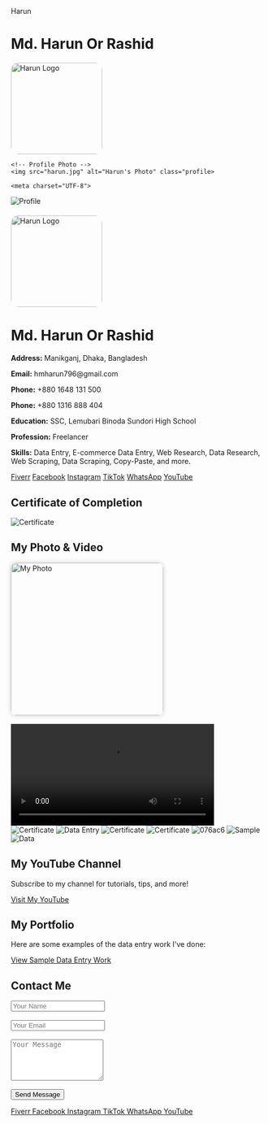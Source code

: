 <!DOCTYPE html><html lang="en">
<head>
  <body>
  <div class="container">
    Harun<h1>Md. Harun Or Rashid</h1>
    <!-- Logo Section -->
    <div style="margin-top: 20px;">
      <img src="harun-logo.png" alt="Harun Logo" style="width: 180px; border-radius: 15px;">
    </div>

    <!-- Profile Photo -->
    <img src="harun.jpg" alt="Harun's Photo" class="profile>  
   
    <meta charset="UTF-8">
  <title>Md. Harun Or Rashid</title>
  <link rel="stylesheet" href="css/style.css">
  <link rel="stylesheet" href="https://cdnjs.cloudflare.com/ajax/libs/font-awesome/6.5.0/css/all.min.css">
</head>
<body>
  <div class="container">
    <img src="file_00000000796c6230b4fc0d1ce0c4bec8.png" alt="Profile" class="profile"><div style="margin-top: 20px;">
  <img src="harun-logo.png" alt="Harun Logo" style="width: 180px; border-radius: 15px;">
</div>

<script async src="https://cse.google.com/cse.js?cx=e3423b1d95f9043ee"></script>
<div class="gcse-search"></div>

<h1>Md. Harun Or Rashid</h1>
<p><strong>Address:</strong> Manikganj, Dhaka, Bangladesh</p>
<p><strong>Email:</strong> hmharun796@gmail.com</p>
<p><strong>Phone:</strong> +880 1648 131 500</p>
<p><strong>Phone:</strong> +880 1316 888 404</p>
<p><strong>Education:</strong> SSC, Lemubari Binoda Sundori High School</p>
<p><strong>Profession:</strong> Freelancer</p>
<p><strong>Skills:</strong> Data Entry, E-commerce Data Entry, Web Research, Data Research, Web Scraping, Data Scraping, Copy-Paste, and more.</p>

<div class="buttons">
  <a class="button fiverr" href="https://www.fiverr.com/s/dDlW3G3" target="_blank"><i class="fab fa-fiverr"></i> Fiverr</a>
  <a class="button" href="https://www.facebook.com/share/r/1BcEg68nzy/" target="_blank"><i class="fab fa-facebook"></i> Facebook</a>
  <a class="button" href="https://www.instagram.com/p/DIeAfFXT_oO/" target="_blank"><i class="fab fa-instagram"></i> Instagram</a>
  <a class="button" href="https://www.tiktok.com/@user6071584366187" target="_blank"><i class="fab fa-tiktok"></i> TikTok</a>
  <a class="button" href="https://wa.me/8801648131500?text=Hi,%20I%20want%20to%20contact%20you" target="_blank"><i class="fab fa-whatsapp"></i> WhatsApp</a>
  <a class="button" href="https://youtube.com/@mdharun-n6j" target="_blank"><i class="fab fa-youtube"></i> YouTube</a>
</div>

<div class="certificate-section">
  <h2>Certificate of Completion</h2>
  <img src="certificate.jpg" alt="Certificate">
</div>

<div class="media-section">
  <h2>My Photo & Video</h2>
  <img src="media/myphoto.jpg" alt="My Photo" style="width: 300px; border-radius: 10px; box-shadow: 0 0 10px rgba(0,0,0,0.2);"><br><br>
  <video controls width="400">
    <source src="media/myvideo.mp4" type="video/mp4">
    Your browser does not support the video tag.
  </video>
</div>

<div class="image-row">
  <img src="file_000000004bd461f89c7906893d08c772.png" alt="Certificate">
  <img src="data-antry.png" alt="Data Entry">
  <img src="file_00000000875861f990b4e5fffbcbb32e.png" alt="Certificate">
  <img src="312.jpg" alt="Certificate">
  <img src="076ac6.jpg" alt="076ac6">
  <img src="SAMPLE.jpeg" alt="Sample">
  <img src="data.jpg" alt="Data">
</div>

<div class="youtube-section">
  <h2>My YouTube Channel</h2>
  <p>Subscribe to my channel for tutorials, tips, and more!</p>
  <a class="button" href="https://youtube.com/@mdharun-n6j" target="_blank">Visit My YouTube</a>
</div>

<div class="portfolio-section">
  <h2>My Portfolio</h2>
  <p>Here are some examples of the data entry work I've done:</p>
  <a class="button" href="https://docs.google.com/spreadsheets/d/1FSV3CzDlRSDJHaumYrCcvKFcBKGedUhFU9qPDY6viW4/edit?usp=drivesdk" target="_blank">View Sample Data Entry Work</a>
</div>

<div class="contact-section">
  <h2>Contact Me</h2>
  <form action="https://formspree.io/f/mjvnavrw" method="POST">
    <input type="text" name="name" placeholder="Your Name" required><br><br>
    <input type="email" name="email" placeholder="Your Email" required><br><br>
    <textarea name="message" rows="5" placeholder="Your Message" required></textarea><br><br>
    <button type="submit" class="button">Send Message</button>
  </form>
</div>

  </div>
</body>
</html>
<div class="buttons">
  <a class="button fiverr" href="https://www.fiverr.com/s/dDlW3G3" target="_blank">
    <i class="fab fa-fiverr"></i> Fiverr
  </a>
  <a class="button" href="https://www.facebook.com/share/r/1BcEg68nzy/" target="_blank">
    <i class="fab fa-facebook"></i> Facebook
  </a>
  <a class="button" href="https://www.instagram.com/p/DIeAfFXT_oO/" target="_blank">
    <i class="fab fa-instagram"></i> Instagram
  </a>
  <a class="button" href="https://www.tiktok.com/@user6071584366187" target="_blank">
    <i class="fab fa-tiktok"></i> TikTok
  </a>
  <a class="button" href="https://wa.me/8801648131500" target="_blank">
    <i class="fab fa-whatsapp"></i> WhatsApp
  </a>
  <a class="button" href="https://youtube.com/@mdharun-n6j" target="_blank">
    <i class="fab fa-youtube"></i> YouTube
  </a>
</div>
